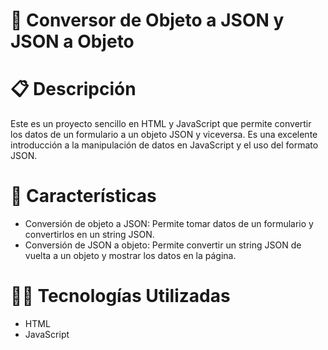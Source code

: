 # 🎯 Conversor de Objeto a JSON y JSON a Objeto

# 📋 Descripción
Este es un proyecto sencillo en HTML y JavaScript que permite convertir los datos de un formulario a un objeto JSON y viceversa. Es una excelente introducción a la manipulación de datos en JavaScript y el uso del formato JSON.

# 🚀 Características
* Conversión de objeto a JSON: Permite tomar datos de un formulario y convertirlos en un string JSON.
* Conversión de JSON a objeto: Permite convertir un string JSON de vuelta a un objeto y mostrar los datos en la página.

# 🧑‍💻 Tecnologías Utilizadas
* HTML
* JavaScript
